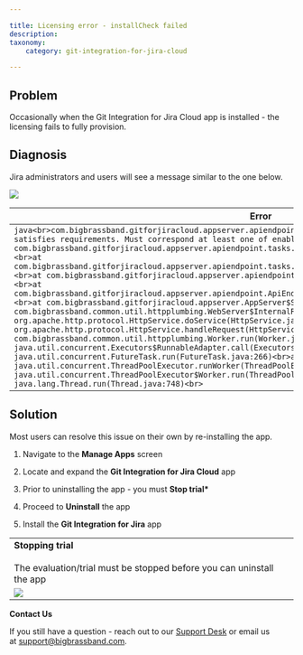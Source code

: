 ```yaml
---

title: Licensing error - installCheck failed
description:
taxonomy:
    category: git-integration-for-jira-cloud

---
```

## Problem

Occasionally when the Git Integration for Jira Cloud app is installed - the licensing fails to fully provision.

## Diagnosis

Jira administrators and users will see a message similar to the one below.

![](https://bigbrassband.atlassian.net/wiki/download/attachments/420282445/licensing-installcheck-failed-error.png?version=1&modificationDate=1586316709675&cacheVersion=1&api=v2)

| **Error** |
| --- |
| ```java<br>com.bigbrassband.gitforjiracloud.appserver.apiendpoint.tasks.TaskException: Install does not satisfies requirements. Must correspond at least one of enabledFolder<br>at com.bigbrassband.gitforjiracloud.appserver.apiendpoint.tasks.InstallCheckTask.run(InstallCheckTask.java:42)<br>at com.bigbrassband.gitforjiracloud.appserver.apiendpoint.tasks.Task.runWithMappedExceptions(Task.java:36)<br>at com.bigbrassband.gitforjiracloud.appserver.apiendpoint.ApiEndPoint.runTasks(ApiEndPoint.java:162)<br>at com.bigbrassband.gitforjiracloud.appserver.apiendpoint.ApiEndPoints.handleRequest(ApiEndPoints.java:79)<br>at com.bigbrassband.gitforjiracloud.appserver.AppServer$SuperHandler.handle(AppServer.java:219)<br>at com.bigbrassband.common.util.httpplumbing.WebServer$InternalRequestHandler.handle(WebServer.java:164)<br>at org.apache.http.protocol.HttpService.doService(HttpService.java:437)<br>at org.apache.http.protocol.HttpService.handleRequest(HttpService.java:342)<br>at com.bigbrassband.common.util.httpplumbing.Worker.run(Worker.java:41)<br>at java.util.concurrent.Executors$RunnableAdapter.call(Executors.java:511)<br>at java.util.concurrent.FutureTask.run(FutureTask.java:266)<br>at java.util.concurrent.ThreadPoolExecutor.runWorker(ThreadPoolExecutor.java:1149)<br>at java.util.concurrent.ThreadPoolExecutor$Worker.run(ThreadPoolExecutor.java:624)<br>at java.lang.Thread.run(Thread.java:748)<br>``` |

## Solution

Most users can resolve this issue on their own by re-installing the app.

1.  Navigate to the **Manage Apps** screen

2.  Locate and expand the **Git Integration for Jira Cloud** app

3.  Prior to uninstalling the app - you must **Stop trial\***

4.  Proceed to **Uninstall** the app

5.  Install the **Git Integration for Jira** app


|     |
| --- |
| **Stopping trial**<br><br>The evaluation/trial must be stopped before you can uninstall the app |
| ![](https://bigbrassband.atlassian.net/wiki/download/attachments/420282445/manage-apps-git-cloud-admin.png?version=1&modificationDate=1586317006632&cacheVersion=1&api=v2) |

**Contact Us**

If you still have a question - reach out to our [Support Desk](https://bigbrassband.atlassian.net/servicedesk/customer/portals) or email us at [support@bigbrassband.com](mailto:support@bigbrassband.com).

